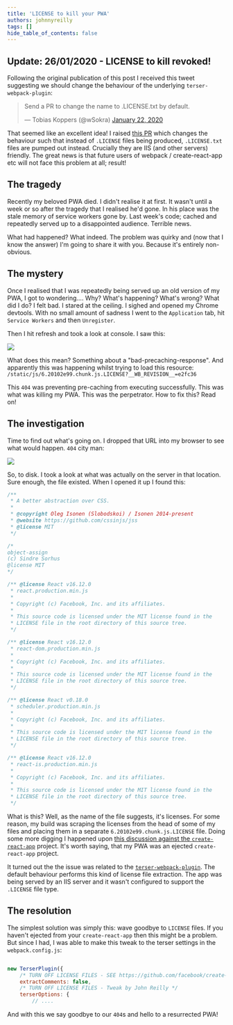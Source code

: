 ```yaml
---
title: 'LICENSE to kill your PWA'
authors: johnnyreilly
tags: []
hide_table_of_contents: false
---
```


## Update: 26/01/2020 - LICENSE to kill revoked!

Following the original publication of this post I received this tweet suggesting we should change the behaviour of the underlying `terser-webpack-plugin`:

> Send a PR to change the name to .LICENSE.txt by default.
>
> — Tobias Koppers (@wSokra) [January 22, 2020](https://twitter.com/wSokra/status/1220069497660411904?ref_src=twsrc%5Etfw)

<script async="" src="https://platform.twitter.com/widgets.js" charSet="utf-8"></script>

That seemed like an excellent idea! I raised [this PR](https://github.com/webpack-contrib/terser-webpack-plugin/pull/210) which changes the behaviour such that instead of `.LICENSE` files being produced, `.LICENSE.txt` files are pumped out instead. Crucially they are IIS (and other servers) friendly. The great news is that future users of webpack / create-react-app etc will not face this problem at all; result!

## The tragedy

Recently my beloved PWA died. I didn't realise it at first. It wasn't until a week or so after the tragedy that I realised he'd gone. In his place was the stale memory of service workers gone by. Last week's code; cached and repeatedly served up to a disappointed audience. Terrible news.

What had happened? What indeed. The problem was quirky and (now that I know the answer) I'm going to share it with you. Because it's entirely non-obvious.

## The mystery

Once I realised that I was repeatedly being served up an old version of my PWA, I got to wondering.... Why? What's happening? What's wrong? What did I do? I felt bad. I stared at the ceiling. I sighed and opened my Chrome devtools. With no small amount of sadness I went to the `Application` tab, hit `Service Workers` and then `Unregister`.

Then I hit refresh and took a look at console. I saw this:

![](../static/blog/2020-01-21-license-to-kill-your-pwa/LICENSE%2Bcannot%2Bbe%2Bcached.png)

What does this mean? Something about a "bad-precaching-response". And apparently this was happening whilst trying to load this resource: `/static/js/6.20102e99.chunk.js.LICENSE?__WB_REVISION__=e2fc36`

This `404` was preventing pre-caching from executing successfully. This was what was killing my PWA. This was the perpetrator. How to fix this? Read on!

## The investigation

Time to find out what's going on. I dropped that URL into my browser to see what would happen. `404` city man:

![](../static/blog/2020-01-21-license-to-kill-your-pwa/LICENSE%2Bfile%2Bscrewing%2Bme%2Bover.png)

So, to disk. I took a look at what was actually on the server in that location. Sure enough, the file existed. When I opened it up I found this:

```js twoslash
/**
 * A better abstraction over CSS.
 *
 * @copyright Oleg Isonen (Slobodskoi) / Isonen 2014-present
 * @website https://github.com/cssinjs/jss
 * @license MIT
 */

/*
object-assign
(c) Sindre Sorhus
@license MIT
*/

/** @license React v16.12.0
 * react.production.min.js
 *
 * Copyright (c) Facebook, Inc. and its affiliates.
 *
 * This source code is licensed under the MIT license found in the
 * LICENSE file in the root directory of this source tree.
 */

/** @license React v16.12.0
 * react-dom.production.min.js
 *
 * Copyright (c) Facebook, Inc. and its affiliates.
 *
 * This source code is licensed under the MIT license found in the
 * LICENSE file in the root directory of this source tree.
 */

/** @license React v0.18.0
 * scheduler.production.min.js
 *
 * Copyright (c) Facebook, Inc. and its affiliates.
 *
 * This source code is licensed under the MIT license found in the
 * LICENSE file in the root directory of this source tree.
 */

/** @license React v16.12.0
 * react-is.production.min.js
 *
 * Copyright (c) Facebook, Inc. and its affiliates.
 *
 * This source code is licensed under the MIT license found in the
 * LICENSE file in the root directory of this source tree.
 */
```

What is this? Well, as the name of the file suggests, it's licenses. For some reason, my build was scraping the licenses from the head of some of my files and placing them in a separate `6.20102e99.chunk.js.LICENSE` file. Doing some more digging I happened upon [this discussion against the `create-react-app`](https://github.com/facebook/create-react-app/issues/6441) project. It's worth saying, that my PWA was an ejected `create-react-app` project.

It turned out the the issue was related to the [`terser-webpack-plugin`](https://github.com/webpack-contrib/terser-webpack-plugin). The default behaviour performs this kind of license file extraction. The app was being served by an IIS server and it wasn't configured to support the `.LICENSE` file type.

## The resolution

The simplest solution was simply this: wave goodbye to `LICENSE` files. If you haven't ejected from your `create-react-app` then this might be a problem. But since I had, I was able to make this tweak to the terser settings in the `webpack.config.js`:

```js twoslash

new TerserPlugin({
    /* TURN OFF LICENSE FILES - SEE https://github.com/facebook/create-react-app/issues/6441 */
    extractComments: false,
    /* TURN OFF LICENSE FILES - Tweak by John Reilly */
    terserOptions: {
        // ....
```

And with this we say goodbye to our `404`s and hello to a resurrected PWA!
